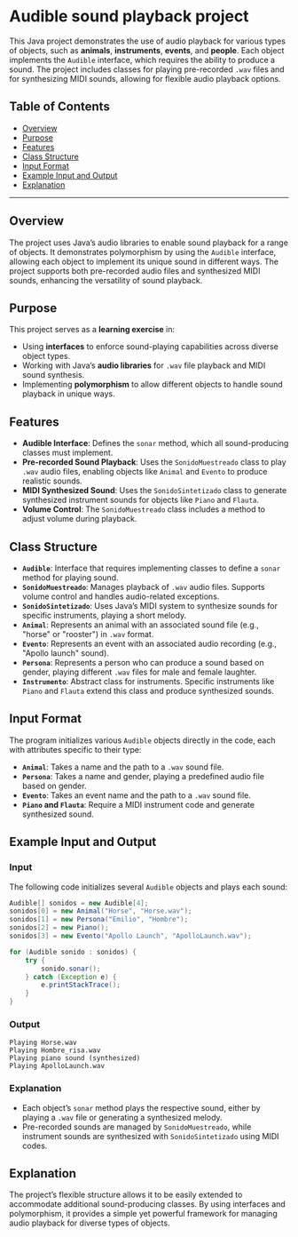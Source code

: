# Audible sound playback project

This Java project demonstrates the use of audio playback for various types of objects, such as **animals**, **instruments**, **events**, and **people**. Each object implements the `Audible` interface, which requires the ability to produce a sound. The project includes classes for playing pre-recorded `.wav` files and for synthesizing MIDI sounds, allowing for flexible audio playback options.

## Table of Contents

- [Overview](#overview)
- [Purpose](#purpose)
- [Features](#features)
- [Class Structure](#class-structure)
- [Input Format](#input-format)
- [Example Input and Output](#example-input-and-output)
- [Explanation](#explanation)

---

## Overview

The project uses Java’s audio libraries to enable sound playback for a range of objects. It demonstrates polymorphism by using the `Audible` interface, allowing each object to implement its unique sound in different ways. The project supports both pre-recorded audio files and synthesized MIDI sounds, enhancing the versatility of sound playback.

## Purpose

This project serves as a **learning exercise** in:
- Using **interfaces** to enforce sound-playing capabilities across diverse object types.
- Working with Java’s **audio libraries** for `.wav` file playback and MIDI sound synthesis.
- Implementing **polymorphism** to allow different objects to handle sound playback in unique ways.

## Features

- **Audible Interface**: Defines the `sonar` method, which all sound-producing classes must implement.
- **Pre-recorded Sound Playback**: Uses the `SonidoMuestreado` class to play `.wav` audio files, enabling objects like `Animal` and `Evento` to produce realistic sounds.
- **MIDI Synthesized Sound**: Uses the `SonidoSintetizado` class to generate synthesized instrument sounds for objects like `Piano` and `Flauta`.
- **Volume Control**: The `SonidoMuestreado` class includes a method to adjust volume during playback.

## Class Structure

- **`Audible`**: Interface that requires implementing classes to define a `sonar` method for playing sound.
- **`SonidoMuestreado`**: Manages playback of `.wav` audio files. Supports volume control and handles audio-related exceptions.
- **`SonidoSintetizado`**: Uses Java’s MIDI system to synthesize sounds for specific instruments, playing a short melody.
- **`Animal`**: Represents an animal with an associated sound file (e.g., "horse" or "rooster") in `.wav` format.
- **`Evento`**: Represents an event with an associated audio recording (e.g., "Apollo launch" sound).
- **`Persona`**: Represents a person who can produce a sound based on gender, playing different `.wav` files for male and female laughter.
- **`Instrumento`**: Abstract class for instruments. Specific instruments like `Piano` and `Flauta` extend this class and produce synthesized sounds.

## Input Format

The program initializes various `Audible` objects directly in the code, each with attributes specific to their type:
- **`Animal`**: Takes a name and the path to a `.wav` sound file.
- **`Persona`**: Takes a name and gender, playing a predefined audio file based on gender.
- **`Evento`**: Takes an event name and the path to a `.wav` sound file.
- **`Piano` and `Flauta`**: Require a MIDI instrument code and generate synthesized sound.

## Example Input and Output

### Input

The following code initializes several `Audible` objects and plays each sound:

```java
Audible[] sonidos = new Audible[4];
sonidos[0] = new Animal("Horse", "Horse.wav");
sonidos[1] = new Persona("Emilio", "Hombre");
sonidos[2] = new Piano();
sonidos[3] = new Evento("Apollo Launch", "ApolloLaunch.wav");

for (Audible sonido : sonidos) {
    try {
        sonido.sonar();
    } catch (Exception e) {
        e.printStackTrace();
    }
}
```

### Output

```plaintext
Playing Horse.wav
Playing Hombre_risa.wav
Playing piano sound (synthesized)
Playing ApolloLaunch.wav
```

### Explanation

- Each object’s `sonar` method plays the respective sound, either by playing a `.wav` file or generating a synthesized melody.
- Pre-recorded sounds are managed by `SonidoMuestreado`, while instrument sounds are synthesized with `SonidoSintetizado` using MIDI codes.

## Explanation

The project’s flexible structure allows it to be easily extended to accommodate additional sound-producing classes. By using interfaces and polymorphism, it provides a simple yet powerful framework for managing audio playback for diverse types of objects.